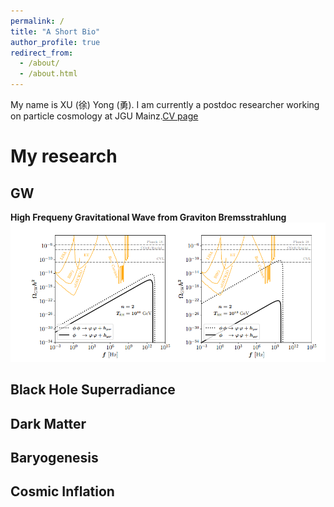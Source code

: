 ```yaml
---
permalink: /
title: "A Short Bio"
author_profile: true
redirect_from: 
  - /about/
  - /about.html
---
```

My name is XU (徐) Yong (勇). I am currently a postdoc researcher working on particle cosmology at JGU Mainz.[CV page](https://yongxudm.github.io/cv/)


My research
======

GW
-----

**High Frequeny Gravitational Wave from Graviton Bremsstrahlung**
![Editing a markdown file for a talk](/images/GW.png)

Black Hole Superradiance
-----

Dark Matter
------

Baryogenesis
-----

Cosmic Inflation
---




